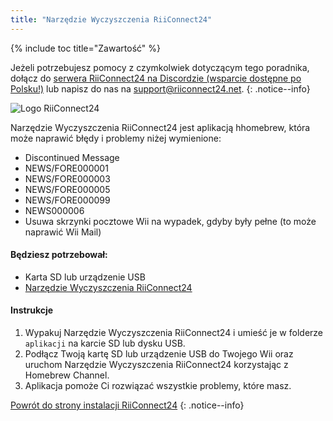 ```yaml
---
title: "Narzędzie Wyczyszczenia RiiConnect24"
---
```


{% include toc title="Zawartość" %}

Jeżeli potrzebujesz pomocy z czymkolwiek dotyczącym tego poradnika, dołącz do [serwera RiiConnect24 na Discordzie (wsparcie dostępne po Polsku!)](https://discord.gg/rc24) lub napisz do nas na [support@riiconnect24.net](mailto:support@riiconnect24.net).
{: .notice--info}

![Logo RiiConnect24](/images/WiiRC24Logo.jpg)

Narzędzie Wyczyszczenia RiiConnect24 jest aplikacją hhomebrew, która może naprawić błędy i problemy niżej wymienione:

+ Discontinued Message
+ NEWS/FORE000001
+ NEWS/FORE000003
+ NEWS/FORE000005
+ NEWS/FORE000099
+ NEWS000006
+ Usuwa skrzynki pocztowe Wii na wypadek, gdyby były pełne (to może naprawić Wii Mail)

#### Będziesz potrzebował:
* Karta SD lub urządzenie USB
* [Narzędzie Wyczyszczenia RiiConnect24](https://oscwii.org/library/app/RC24-Clear-Tool)

#### Instrukcje

1. Wypakuj Narzędzie Wyczyszczenia RiiConnect24 i umieść je w folderze `aplikacji` na karcie SD lub dysku USB.
2. Podłącz Twoją kartę SD lub urządzenie USB do Twojego Wii oraz uruchom Narzędzie Wyczyszczenia RiiConnect24 korzystając z Homebrew Channel.
3. Aplikacja pomoże Ci rozwiązać wszystkie problemy, które masz.

[Powrót do strony instalacji RiiConnect24](riiconnect24)
{: .notice--info}
